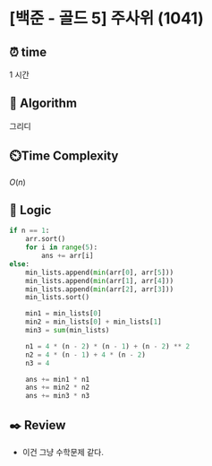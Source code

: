 # [백준 - 골드 5] 주사위 (1041)
 
## ⏰  **time**
1 시간

## :pushpin: **Algorithm**
그리디

## ⏲️**Time Complexity**

$O(n)$

## :round_pushpin: **Logic**
```python
if n == 1:
    arr.sort()
    for i in range(5):
        ans += arr[i]
else:
    min_lists.append(min(arr[0], arr[5]))
    min_lists.append(min(arr[1], arr[4]))
    min_lists.append(min(arr[2], arr[3]))
    min_lists.sort()

    min1 = min_lists[0]
    min2 = min_lists[0] + min_lists[1]
    min3 = sum(min_lists)

    n1 = 4 * (n - 2) * (n - 1) + (n - 2) ** 2
    n2 = 4 * (n - 1) + 4 * (n - 2)
    n3 = 4

    ans += min1 * n1
    ans += min2 * n2
    ans += min3 * n3
```

## :black_nib: **Review**
- 이건 그냥 수학문제 같다.
